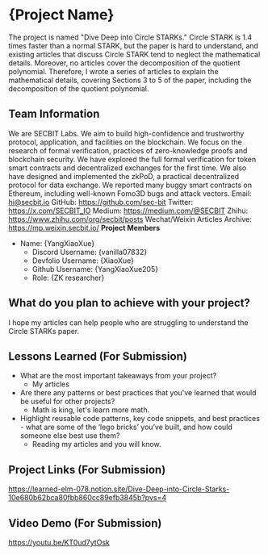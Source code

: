 # {Project Name}

The project is named "Dive Deep into Circle STARKs." Circle STARK is 1.4 times faster than a normal STARK, but the paper is hard to understand, and existing articles that discuss Circle STARK tend to neglect the mathematical details. Moreover, no articles cover the decomposition of the quotient polynomial. Therefore, I wrote a series of articles to explain the mathematical details, covering Sections 3 to 5 of the paper, including the decomposition of the quotient polynomial.

## Team Information

We are SECBIT Labs. We aim to build high-confidence and trustworthy protocol, application, and facilities on the blockchain. We focus on the research of formal verification, practices of zero-knowledge proofs and blockchain security. We have explored the full formal verification for token smart contracts and decentralized exchanges for the first time. We also have designed and implemented the zkPoD, a practical decentralized protocol for data exchange. We reported many buggy smart contracts on Ethereum, including well-known Fomo3D bugs and attack vectors.
Email: <hi@secbit.io>
GitHub: <https://github.com/sec-bit>
Twitter: <https://x.com/SECBIT_IO>
Medium: <https://medium.com/@SECBIT>
Zhihu: <https://www.zhihu.com/org/secbit/posts>
Wechat/Weixin Articles Archive: <https://mp.weixin.secbit.io/>
**Project Members**

- Name: {YangXiaoXue}
  - Discord Username: {vanilla07832}
  - Devfolio Username: {XiaoXue}
  - Github Username: {YangXiaoXue205}
  - Role: {ZK researcher}

## What do you plan to achieve with your project?

I hope my articles can help people who are struggling to understand the Circle STARKs paper.

## Lessons Learned (For Submission)

- What are the most important takeaways from your project?
  - My articles
- Are there any patterns or best practices that you've learned that would be useful for other projects?
  - Math is king, let's learn more math.
- Highlight reusable code patterns, key code snippets, and best practices - what are some of the ‘lego bricks’ you’ve built, and how could someone else best use them?
  - Reading my articles and you will know.
 
## Project Links (For Submission)

<https://learned-elm-078.notion.site/Dive-Deep-into-Circle-Starks-10e680b62bca80fbb860cc89efb3845b?pvs=4>

## Video Demo (For Submission)

<https://youtu.be/KT0ud7ytOsk>
